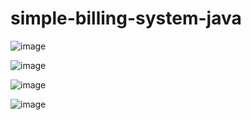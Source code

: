 # simple-billing-system-java

![image](https://github.com/kimmartelolives/simple-billing-system-java/assets/61133176/d516ad70-5d46-4ba7-b699-a8f27eb6aaa3)

![image](https://github.com/kimmartelolives/simple-billing-system-java/assets/61133176/e98d89bb-2f55-4fc2-a9c7-222778c67a1b)

![image](https://github.com/kimmartelolives/simple-billing-system-java/assets/61133176/8c76eaa7-0d19-44f7-95d5-51a69df46db8)

![image](https://github.com/kimmartelolives/simple-billing-system-java/assets/61133176/017e2f4f-b0c3-471b-8d6a-5eb2df9cf072)

